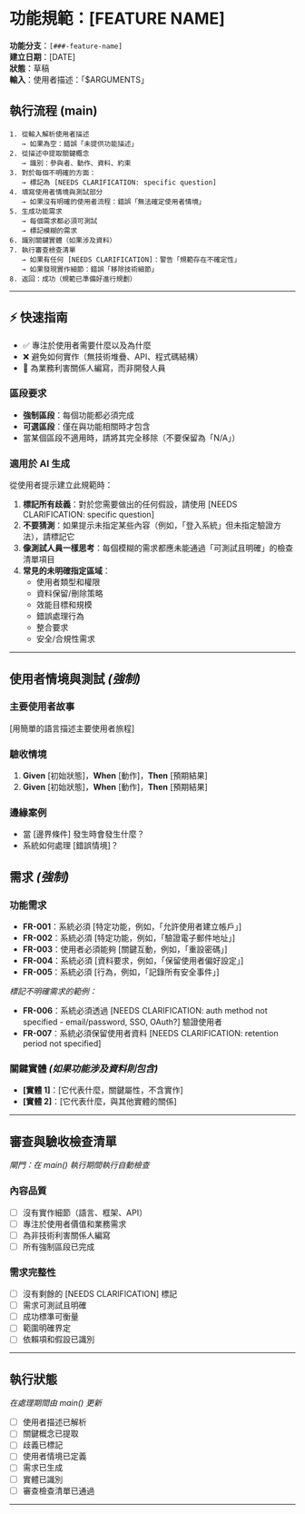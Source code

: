 # 功能規範：[FEATURE NAME]

**功能分支**：`[###-feature-name]`  
**建立日期**：[DATE]  
**狀態**：草稿  
**輸入**：使用者描述：「$ARGUMENTS」

## 執行流程 (main)
```
1. 從輸入解析使用者描述
   → 如果為空：錯誤「未提供功能描述」
2. 從描述中提取關鍵概念
   → 識別：參與者、動作、資料、約束
3. 對於每個不明確的方面：
   → 標記為 [NEEDS CLARIFICATION: specific question]
4. 填寫使用者情境與測試部分
   → 如果沒有明確的使用者流程：錯誤「無法確定使用者情境」
5. 生成功能需求
   → 每個需求都必須可測試
   → 標記模糊的需求
6. 識別關鍵實體（如果涉及資料）
7. 執行審查檢查清單
   → 如果有任何 [NEEDS CLARIFICATION]：警告「規範存在不確定性」
   → 如果發現實作細節：錯誤「移除技術細節」
8. 返回：成功（規範已準備好進行規劃）
```

---

## ⚡ 快速指南
- ✅ 專注於使用者需要什麼以及為什麼
- ❌ 避免如何實作（無技術堆疊、API、程式碼結構）
- 👥 為業務利害關係人編寫，而非開發人員

### 區段要求
- **強制區段**：每個功能都必須完成
- **可選區段**：僅在與功能相關時才包含
- 當某個區段不適用時，請將其完全移除（不要保留為「N/A」）

### 適用於 AI 生成
從使用者提示建立此規範時：
1. **標記所有歧義**：對於您需要做出的任何假設，請使用 [NEEDS CLARIFICATION: specific question]
2. **不要猜測**：如果提示未指定某些內容（例如，「登入系統」但未指定驗證方法），請標記它
3. **像測試人員一樣思考**：每個模糊的需求都應未能通過「可測試且明確」的檢查清單項目
4. **常見的未明確指定區域**：
   - 使用者類型和權限
   - 資料保留/刪除策略
   - 效能目標和規模
   - 錯誤處理行為
   - 整合要求
   - 安全/合規性需求

---

## 使用者情境與測試 *(強制)*

### 主要使用者故事
[用簡單的語言描述主要使用者旅程]

### 驗收情境
1. **Given** [初始狀態]，**When** [動作]，**Then** [預期結果]
2. **Given** [初始狀態]，**When** [動作]，**Then** [預期結果]

### 邊緣案例
- 當 [邊界條件] 發生時會發生什麼？
- 系統如何處理 [錯誤情境]？

## 需求 *(強制)*

### 功能需求
- **FR-001**：系統必須 [特定功能，例如，「允許使用者建立帳戶」]
- **FR-002**：系統必須 [特定功能，例如，「驗證電子郵件地址」]  
- **FR-003**：使用者必須能夠 [關鍵互動，例如，「重設密碼」]
- **FR-004**：系統必須 [資料要求，例如，「保留使用者偏好設定」]
- **FR-005**：系統必須 [行為，例如，「記錄所有安全事件」]

*標記不明確需求的範例：*
- **FR-006**：系統必須透過 [NEEDS CLARIFICATION: auth method not specified - email/password, SSO, OAuth?] 驗證使用者
- **FR-007**：系統必須保留使用者資料 [NEEDS CLARIFICATION: retention period not specified]

### 關鍵實體 *(如果功能涉及資料則包含)*
- **[實體 1]**：[它代表什麼，關鍵屬性，不含實作]
- **[實體 2]**：[它代表什麼，與其他實體的關係]

---

## 審查與驗收檢查清單
*閘門：在 main() 執行期間執行自動檢查*

### 內容品質
- [ ] 沒有實作細節（語言、框架、API）
- [ ] 專注於使用者價值和業務需求
- [ ] 為非技術利害關係人編寫
- [ ] 所有強制區段已完成

### 需求完整性
- [ ] 沒有剩餘的 [NEEDS CLARIFICATION] 標記
- [ ] 需求可測試且明確  
- [ ] 成功標準可衡量
- [ ] 範圍明確界定
- [ ] 依賴項和假設已識別

---

## 執行狀態
*在處理期間由 main() 更新*

- [ ] 使用者描述已解析
- [ ] 關鍵概念已提取
- [ ] 歧義已標記
- [ ] 使用者情境已定義
- [ ] 需求已生成
- [ ] 實體已識別
- [ ] 審查檢查清單已通過

---
